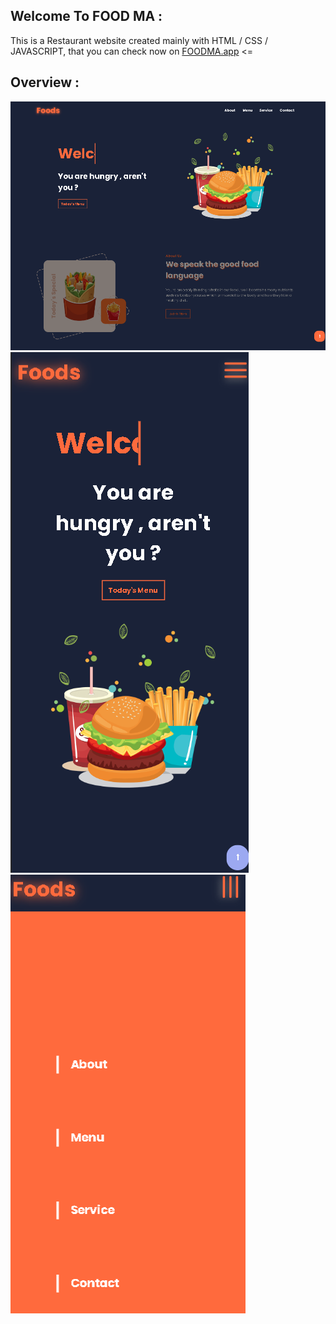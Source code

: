 ## Welcome To FOOD MA :

This is a Restaurant website created mainly with HTML / CSS / JAVASCRIPT, that you can check now on [FOODMA.app](https://foodma.netlify.app/) <=

## Overview :

![](img/Screenshot%202022-10-23%20095556.png)
![](img/2.png)
![](img/3.png)
